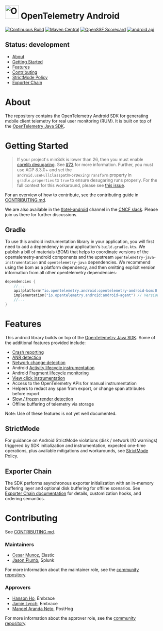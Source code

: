 # <img src="https://opentelemetry.io/img/logos/opentelemetry-logo-nav.png" alt="OpenTelemetry Icon" width="45" height=""> OpenTelemetry Android

[![Continuous Build][ci-image]][ci-url]
[![Maven Central][maven-image]][maven-url]
[![OpenSSF Scorecard](https://api.scorecard.dev/projects/github.com/open-telemetry/opentelemetry-android/badge)](https://scorecard.dev/viewer/?uri=github.com/open-telemetry/opentelemetry-android)
[![android api](https://img.shields.io/badge/Android_API-21-green.svg "Android min API 21")](VERSIONING.md)

## Status: development

* [About](#about)
* [Getting Started](#getting-started)
* [Features](#contributing)
* [Contributing](#contributing)
* [StrictMode Policy](./docs/STRICTMODE.md)
* [Exporter Chain](./docs/EXPORTER_CHAIN.md)

# About

The repository contains the OpenTelemetry Android SDK for generating mobile
client telemetry for real user monitoring (RUM). It is built on top
of the [OpenTelemetry Java SDK](https://github.com/open-telemetry/opentelemetry-java).

# Getting Started

> If your project's minSdk is lower than 26, then you must enable
> [corelib desugaring](https://developer.android.com/studio/write/java8-support#library-desugaring).
> See [#73](https://github.com/open-telemetry/opentelemetry-android/issues/73) for more information.
> Further, you must use AGP 8.3.0+ and set the `android.useFullClasspathForDexingTransform`
> property in `gradle.properties` to `true` to ensure desugaring runs properly. For the full
> context for this workaround, please see
> [this issue](https://issuetracker.google.com/issues/230454566#comment18).

For an overview of how to contribute, see the contributing guide
in [CONTRIBUTING.md](CONTRIBUTING.md).

We are also available in the [#otel-android](https://cloud-native.slack.com/archives/C05J0T9K27Q)
channel in the [CNCF slack](https://slack.cncf.io/). Please join us there for further discussions.

## Gradle

To use this android instrumentation library in your application, you will first need to add
a dependency in your application's `build.gradle.kts`. We publish a bill of materials (BOM) that
helps to coordinate versions of the opentelemetry-android components and the upstream
`opentelemetry-java-instrumentation` and `opentelemetry-java` dependencies. We recommend
using the bom as a platform dependency, and then omitting explicit version information
from all other opentelemetry dependencies:

```kotlin
dependencies {
    //...
    api(platform("io.opentelemetry.android:opentelemetry-android-bom:0.16.0-alpha"))
    implementation("io.opentelemetry.android:android-agent") // Version is resolved thru bom
    //...
}
```

# Features

This android library builds on top of
the [OpenTelemetry Java SDK](https://github.com/open-telemetry/opentelemetry-java).
Some of the additional features provided include:

* [Crash reporting](./instrumentation/crash/)
* [ANR detection](./instrumentation/anr/)
* [Network change detection](./instrumentation/network/)
* Android [Activity lifecycle instrumentation](./instrumentation/activity/)
* Android [Fragment lifecycle monitoring](./instrumentation/fragment)
* [View click instrumentation](./instrumentation/view-click/)
* Access to the OpenTelemetry APIs for manual instrumentation
* Helpers to redact any span from export, or change span attributes before export
* [Slow / frozen render detection](./instrumentation/slowrendering)
* Offline buffering of telemetry via storage

Note: Use of these features is not yet well documented.

## StrictMode

For guidance on Android StrictMode violations (disk / network I/O warnings) triggered by SDK initialization
and instrumentation, expected one-time operations, plus available mitigations and workarounds, see
[StrictMode Policy](./docs/STRICTMODE.md).

## Exporter Chain

The SDK performs asynchronous exporter initialization with an in-memory buffering layer and optional
disk buffering for offline scenarios. See [Exporter Chain documentation](./docs/EXPORTER_CHAIN.md)
for details, customization hooks, and ordering semantics.

# Contributing

See [CONTRIBUTING.md](CONTRIBUTING.md).

### Maintainers

- [Cesar Munoz](https://github.com/likethesalad), Elastic
- [Jason Plumb](https://github.com/breedx-splk), Splunk

For more information about the maintainer role, see the [community repository](https://github.com/open-telemetry/community/blob/main/guides/contributor/membership.md#maintainer).

### Approvers

- [Hanson Ho](https://github.com/bidetofevil), Embrace
- [Jamie Lynch](https://github.com/fractalwrench), Embrace
- [Manoel Aranda Neto](https://github.com/marandaneto), PostHog

For more information about the approver role, see the [community repository](https://github.com/open-telemetry/community/blob/main/guides/contributor/membership.md#approver).

[ci-image]: https://github.com/open-telemetry/opentelemetry-android/actions/workflows/build.yaml/badge.svg

[ci-url]: https://github.com/open-telemetry/opentelemetry-android/actions?query=workflow%3Abuild+branch%3Amain

[maven-image]: https://maven-badges.sml.io/maven-central/io.opentelemetry.android/android-agent/badge.svg

[maven-url]: https://maven-badges.sml.io/maven-central/io.opentelemetry.android/android-agent
